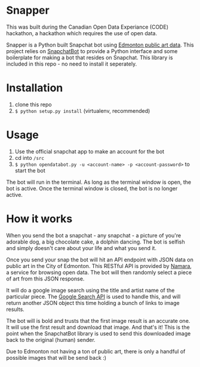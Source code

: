 # Snapper

This was built during the Canadian Open Data Experiance (CODE) hackathon, a hackathon which requires the use of open data.

Snapper is a Python built Snapchat bot using [Edmonton public art data](http://namara.io/#/display/51b6af69-fcd9-4517-ac6b-39e89310c1eb).  This project relies on [SnapchatBot](https://github.com/agermanidis/SnapchatBot) to provide a Python interface and some boilerplate for making a bot that resides on Snapchat.  This library is included in this repo - no need to install it seperately.

# Installation

1. clone this repo
2. `$ python setup.py install` (virtualenv, recommended)

# Usage

1. Use the official snapchat app to make an account for the bot
1. cd into `/src`
2. `$ python opendatabot.py -u <account-name> -p <account-password>` to start the bot

The bot will run in the terminal.  As long as the terminal window is open, the bot is active.  Once the terminal window is closed, the bot is no longer active.

# How it works
 
When you send the bot a snapchat - any snapchat - a picture of you're adorable dog, a big chocolate cake, a dolphin dancing.  The bot is selfish and simply doesn't care about your life and what you send it.

Once you send your snap the bot will hit an API endpoint with JSON data on public art in the City of Edmonton.  This RESTful API is provided by [Namara](http://namara.io/#/search), a service for browsing open data.  The bot will then randomly select a piece of art from this JSON response.

It will do a google image search using the title and artist name of the particular piece.  The [Google Search API](https://developers.google.com/image-search/v1/jsondevguide) is used to handle this, and will return another JSON object this time holding a bunch of links to image results.

The bot will is bold and trusts that the first image result is an accurate one.  It will use the first result and download that image.  And that's it! This is the point when the SnapchatBot library is used to send this downloaded image back to the original (human) sender.  


Due to Edmonton not having a ton of public art, there is only a handful of possible images that will be send back :)
